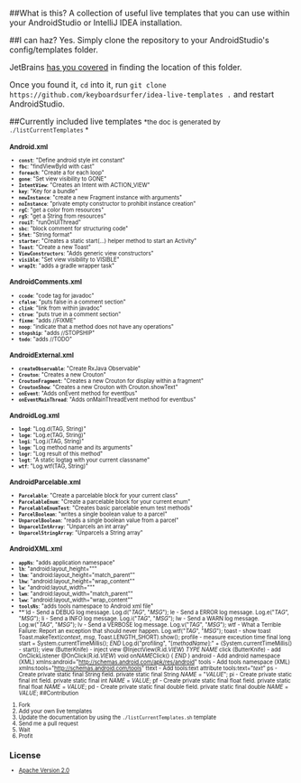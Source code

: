 ##What is this?
A collection of useful live templates that you can use within your AndroidStudio or IntelliJ IDEA installation.

##I can haz?
Yes. Simply clone the repository to your AndroidStudio's config/templates folder.

JetBrains [has you covered](https://www.jetbrains.com/idea/webhelp/live-templates.html) in finding the location of this folder.

Once you found it, `cd` into it, run `git clone https://github.com/keyboardsurfer/idea-live-templates .` and restart AndroidStudio.

##Currently included live templates
<small>*the doc is generated by `./listCurrentTemplates` *<small>

### Android.xml
- **`const`**: "Define android style int constant"
- **`fbc`**: "findViewById with cast"
- **`foreach`**: "Create a for each loop"
- **`gone`**: "Set view visibility to GONE"
- **`IntentView`**: "Creates an Intent with ACTION_VIEW"
- **`key`**: "Key for a bundle"
- **`newInstance`**: "create a new Fragment instance with arguments"
- **`noInstance`**: "private empty constructor to prohibit instance creation"
- **`rgC`**: "get a color from resources"
- **`rgS`**: "get a String from resources"
- **`rouiT`**: "runOnUIThread"
- **`sbc`**: "block comment for structuring code"
- **`Sfmt`**: "String format"
- **`starter`**: "Creates a static start(...) helper method to start an Activity"
- **`Toast`**: "Create a new Toast"
- **`ViewConstructors`**: "Adds generic view constructors"
- **`visible`**: "Set view visibility to VISIBLE"
- **`wrapIt`**: "adds a gradle wrapper task"

### AndroidComments.xml
- **`ccode`**: "code tag for javadoc"
- **`cfalse`**: "puts false in a comment section"
- **`clink`**: "link from within javadoc"
- **`ctrue`**: "puts true in a comment section"
- **`fixme`**: "adds //FIXME"
- **`noop`**: "indicate that a method does not have any operations"
- **`stopship`**: "adds //STOPSHIP"
- **`todo`**: "adds //TODO"

### AndroidExternal.xml
- **`createObservable`**: "Create RxJava Observable"
- **`Crouton`**: "Creates a new Crouton"
- **`CroutonFragment`**: "Creates a new Crouton for display within a fragment"
- **`CroutonShow`**: "Creates a new Crouton with Crouton.showText"
- **`onEvent`**: "Adds onEvent method for eventbus"
- **`onEventMainThread`**: "Adds onMainThreadEvent method for eventbus"

### AndroidLog.xml
- **`logd`**: "Log.d(TAG, String)"
- **`loge`**: "Log.e(TAG, String)"
- **`logi`**: "Log.i(TAG, String)"
- **`logm`**: "Log method name and its arguments"
- **`logr`**: "Log result of this method"
- **`logt`**: "A static logtag with your current classname"
- **`wtf`**: "Log.wtf(TAG, String)"

### AndroidParcelable.xml
- **`Parcelable`**: "Create a parcelable block for your current class"
- **`ParcelableEnum`**: "Create a parcelable block for your current enum"
- **`ParcelableEnumTest`**: "Creates basic parcelable enum test methods"
- **`ParcelBoolean`**: "writes a single boolean value to a parcel"
- **`UnparcelBoolean`**: "reads a single boolean value from a parcel"
- **`UnparcelIntArray`**: "Unparcels an int array"
- **`UnparcelStringArray`**: "Unparcels a String array"

### AndroidXML.xml
- **`appNs`**: "adds application namespace"
- **`lh`**: "android:layout_height=&quot;&quot;"
- **`lhm`**: "android:layout_height=&quot;match_parent&quot;"
- **`lhw`**: "android:layout_height=&quot;wrap_content&quot;"
- **`lw`**: "android:layout_width=&quot;&quot;"
- **`lwm`**: "android:layout_width=&quot;match_parent&quot;"
- **`lww`**: "android:layout_width=&quot;wrap_content&quot;"
- **`toolsNs`**: "adds tools namespace to Android xml file"
- **`ld - Send a DEBUG log message.
Log.d("$TAG$", "$MSG$");
le - Send a ERROR log message.
Log.e("$TAG$", "$MSG$");
li - Send a INFO log message.
Log.i("$TAG$", "$MSG$");
lw - Send a WARN log message.
Log.w("$TAG$", "$MSG$");
lv - Send a VERBOSE log message.
Log.v("$TAG$", "$MSG$");
wtf - What a Terrible Failure: Report an exception that should never happen.
Log.wtf("$TAG$", "$MSG$");
toast - show toast
Toast.makeText($context$, $msg$, Toast.LENGTH_SHORT).show();
profile - measure exceution time
final long start = System.currentTimeMillis();
$END$
Log.d("profiling", "[$methodName$]:" + (System.currentTimeMillis() - start));
view (ButterKnife) - inject view
@InjectView(R.id.$VIEW$)
$TYPE$ $NAME$
click (ButterKnife) - add OnClickListener
@OnClick(R.id.$VIEW$)
void on$NAME$Click() {
    $END$
}
android - Add android namespace (XML)
xmlns:android="http://schemas.android.com/apk/res/android"
tools - Add tools namespace (XML)
xmlns:tools="http://schemas.android.com/tools"
ttext - Add tools:text attribute
tools:text="$text$"
ps - Create private static final String field.
private static final String $NAME$ = "$VALUE$";
pi - Create private static final int field.
private static final int $NAME$ = $VALUE$;
pf - Create private static final float field.
private static final float $NAME$ = $VALUE$;
pd - Create private static final double field.
private static final double $NAME$ = $VALUE$;
##Contribution
1. Fork
2. Add your own live templates
3. Update the documentation by using the `./listCurrentTemplates.sh` template
4. Send me a pull request
5. Wait
6. Profit

## License

* [Apache Version 2.0](http://www.apache.org/licenses/LICENSE-2.0.html)
